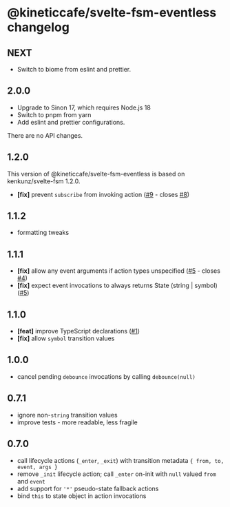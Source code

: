 # @kineticcafe/svelte-fsm-eventless changelog

## NEXT

- Switch to biome from eslint and prettier.

## 2.0.0

- Upgrade to Sinon 17, which requires Node.js 18
- Switch to pnpm from yarn
- Add eslint and prettier configurations.

There are no API changes.

## 1.2.0

This version of @kineticcafe/svelte-fsm-eventless is based on kenkunz/svelte-fsm
1.2.0.

- **[fix]** prevent `subscribe` from invoking action
  ([#9](https://github.com/kenkunz/svelte-fsm/pull/9) - closes
  [#8](https://github.com/kenkunz/svelte-fsm/issues/8))

## 1.1.2

- formatting tweaks

## 1.1.1

- **[fix]** allow any event arguments if action types unspecified
  ([#5](https://github.com/kenkunz/svelte-fsm/pull/5) - closes
  [#4](https://github.com/kenkunz/svelte-fsm/issues/4))
- **[fix]** expect event invocations to always returns State (string | symbol)
  ([#5](https://github.com/kenkunz/svelte-fsm/pull/5))

## 1.1.0

- **[feat]** improve TypeScript declarations
  ([#1](https://github.com/kenkunz/svelte-fsm/pull/1))
- **[fix]** allow `symbol` transition values

## 1.0.0

- cancel pending `debounce` invocations by calling `debounce(null)`

## 0.7.1

- ignore non-`string` transition values
- improve tests - more readable, less fragile

## 0.7.0

- call lifecycle actions (`_enter`, `_exit`) with transition metadata
  `{ from, to, event, args }`
- remove `_init` lifecycle action; call `_enter` on-init with `null` valued
  `from` and `event`
- add support for `'*'` pseudo-state fallback actions
- bind `this` to state object in action invocations
